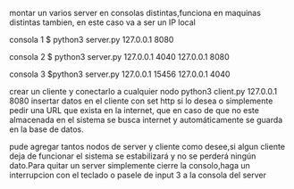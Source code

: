 montar un varios server en consolas distintas,funciona en maquinas distintas tambien, en este caso va a ser un IP local

consola 1
$ python3 server.py 127.0.0.1 8080

consola 2
$ python3 server.py 127.0.0.1 4040 127.0.0.1 8080

consola 3
$python3 server.py 127.0.0.1 15456 127.0.0.1 4040

crear un cliente y conectarlo a cualquier nodo
python3 client.py 127.0.0.1 8080
insertar datos en el cliente con set http si lo desea o simplemente pedir una URL que exista en la internet, que en caso de que no este almacenada en el sistema se busca internet y automáticamente se guarda en la base de datos.

pude agregar tantos nodos de server y cliente como desee,si algun cliente deja de funcionar el sistema se estabilizará y no se perderá ningún dato.Para quitar un server simplemente cierre la consolo,haga un interrupcion con el teclado o pasele de input 3 a la consola del server




